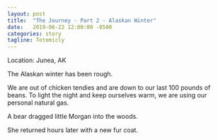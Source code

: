 ```yaml
---
layout: post
title:  "The Journey - Part 2 - Alaskan Winter"
date:   2019-06-22 12:00:00 -0500
categories: story
tagline: Totemicly
---
```


Location: Junea, AK

The Alaskan winter has been rough.

We are out of chicken tendies and are down to our last 100 pounds of beans. To light the night and keep ourselves warm, we are using our personal natural gas.

A bear dragged little Morgan into the woods.

She returned hours later with a new fur coat.